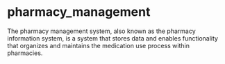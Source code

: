 # pharmacy_management
The pharmacy management system, also known as the pharmacy information system, is a system that stores data and enables functionality that organizes and maintains the medication use process within pharmacies.
